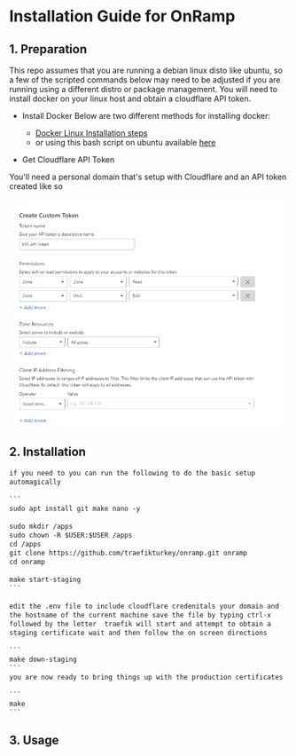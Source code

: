 # Installation Guide for OnRamp

## 1. Preparation

<p>
    This repo assumes that you are running a debian linux disto like ubuntu, so a few of the scripted commands below may need to be adjusted if you are running using a different distro or package management. You will need to install docker on your linux host and obtain a cloudflare API token.
</p>

- Install Docker
    Below are two different methods for installing docker:
    * [Docker Linux Installation steps](https://docs.docker.com/desktop/linux/install/#generic-installation-steps)
    * or using this bash script on ubuntu available [here](https://gist.github.com/ilude/52b775682ec6ea5cc31933f81cef49f6)

    

- Get Cloudflare API Token
<p>You'll need a personal domain that's setup with Cloudflare
and an API token created like so</p>

![Cloudflare api token](/documentation/assets/cloudflare-api.png)

## 2. Installation

    if you need to you can run the following to do the basic setup automagically

    ```
    sudo apt install git make nano -y

    sudo mkdir /apps
    sudo chown -R $USER:$USER /apps
    cd /apps
    git clone https://github.com/traefikturkey/onramp.git onramp
    cd onramp

    make start-staging
    ```

    edit the .env file to include cloudflare credenitals your domain and the hostname of the current machine save the file by typing ctrl-x followed by the letter  traefik will start and attempt to obtain a staging certificate wait and then follow the on screen directions

    ```
    make down-staging
    ```
    you are now ready to bring things up with the production certificates

    ```
    make
    ```

## 3. Usage

